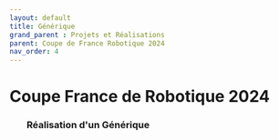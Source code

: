 ```yaml
---
layout: default
title: Générique
grand_parent : Projets et Réalisations
parent: Coupe de France Robotique 2024
nav_order: 4
---
```


<h1><strong>Coupe France de Robotique 2024</strong></h1>

<h3 style="margin-left: 30px;">Réalisation d'un Générique</h3>